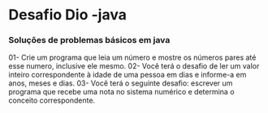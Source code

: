 # Desafio Dio -java
### Soluções de problemas básicos em java

01- Crie um programa que leia um número e mostre os números pares até esse numero, inclusive ele mesmo.
02- Você terá o desafio de ler um valor inteiro correspondente à idade de uma pessoa em dias e informe-a em anos, meses e dias.
03- Você terá o seguinte desafio: escrever um programa que recebe uma nota no sistema numérico e determina o conceito correspondente.

